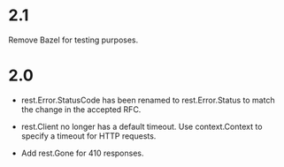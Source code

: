 # 2.1

Remove Bazel for testing purposes.

# 2.0

- rest.Error.StatusCode has been renamed to rest.Error.Status to match the
  change in the accepted RFC.

- rest.Client no longer has a default timeout. Use context.Context to specify
  a timeout for HTTP requests.

- Add rest.Gone for 410 responses.
